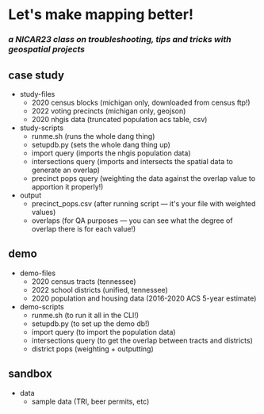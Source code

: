 # Let's make mapping better!
### _a NICAR23 class on troubleshooting, tips and tricks with geospatial projects_

<!-- (structures for the repo:
* sort by case study and demo?
* sort by data and scripts?) -->

## case study
* study-files
    * 2020 census blocks (michigan only, downloaded from census ftp!)
    * 2022 voting precincts (michigan only, geojson)
    * 2020 nhgis data (truncated population acs table, csv)
* study-scripts
    * runme.sh (runs the whole dang thing)
    * setupdb.py (sets the whole dang thing up)
    * import query (imports the nhgis population data)
    * intersections query (imports and intersects the spatial data to generate an overlap)
    * precinct pops query (weighting the data against the overlap value to apportion it properly!)
* output
    * precinct_pops.csv (after running script — it's your file with weighted values)
    * overlaps (for QA purposes — you can see what the degree of overlap there is for each value!)


## demo
* demo-files
    * 2020 census tracts (tennessee)
    * 2022 school districts (unified, tennessee)
    * 2020 population and housing data (2016-2020 ACS 5-year estimate)
* demo-scripts
    * runme.sh (to run it all in the CLI!)
    * setupdb.py (to set up the demo db!)
    * import query (to import the population data)
    * intersections query (to get the overlap between tracts and districts)
    * district pops (weighting + outputting)

## sandbox
* data
    * sample data (TRI, beer permits, etc)
